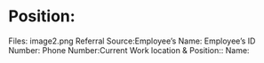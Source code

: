 # Position:

Files: image2.png
Referral Source:Employee’s Name: Employee’s ID Number: Phone Number:Current Work location & Position:: Name: